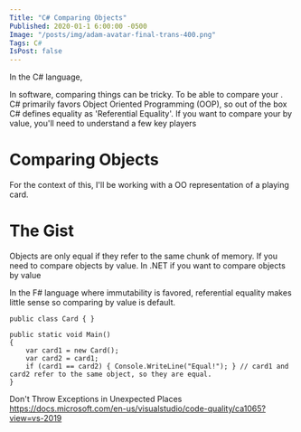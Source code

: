 ```yaml
---
Title: "C# Comparing Objects"
Published: 2020-01-1 6:00:00 -0500
Image: "/posts/img/adam-avatar-final-trans-400.png"
Tags: C#
IsPost: false
---
```


In the C# language, 

In software, comparing things can be tricky.  To be able to compare your . C# primarily favors Object Oriented Programming (OOP), so out of the box C# defines equality as 'Referential Equality'. If you want to compare your  by value, you'll need to understand a few key players

# Comparing Objects

For the context of this, I'll be working with a OO representation of a playing card.

# The Gist

 Objects are only equal if they refer to the same chunk of memory. If you need to compare objects by value. In .NET if you want to compare objects by value

In the F# language where immutability is favored, referential equality makes little sense so comparing by value is default.

```
public class Card { }

public static void Main() 
{
    var card1 = new Card();
    var card2 = card1; 
    if (card1 == card2) { Console.WriteLine("Equal!"); } // card1 and card2 refer to the same object, so they are equal.
}
```



Don't Throw Exceptions in Unexpected Places
https://docs.microsoft.com/en-us/visualstudio/code-quality/ca1065?view=vs-2019